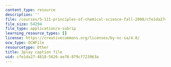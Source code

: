 ```yaml
---
content_type: resource
description: ''
file: /courses/5-111-principles-of-chemical-science-fall-2008/cfe1da2748185626ae76879cf723963a_PJFW3Vrv-5w.vtt
file_size: 54294
file_type: application/x-subrip
learning_resource_types: []
license: https://creativecommons.org/licenses/by-nc-sa/4.0/
ocw_type: OCWFile
resourcetype: Other
title: 3play caption file
uid: cfe1da27-4818-5626-ae76-879cf723963a
---
```

